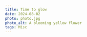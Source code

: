 ```yaml
---
title: Time to glow
date: 2024-08-02
photo: photo.jpg
photo_alt: A blooming yellow flower
tags: Misc
---
```

